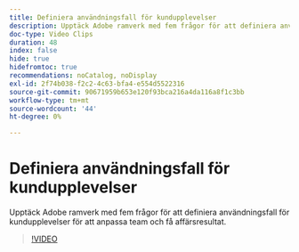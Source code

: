 ```yaml
---
title: Definiera användningsfall för kundupplevelser
description: Upptäck Adobe ramverk med fem frågor för att definiera användningsfall för kundupplevelser för att anpassa team och få affärsresultat.
doc-type: Video Clips
duration: 48
index: false
hide: true
hidefromtoc: true
recommendations: noCatalog, noDisplay
exl-id: 2f74b038-f2c2-4c63-bfa4-e554d5522316
source-git-commit: 90671959b653e120f93bca216a4da116a8f1c3bb
workflow-type: tm+mt
source-wordcount: '44'
ht-degree: 0%

---
```


# Definiera användningsfall för kundupplevelser

Upptäck Adobe ramverk med fem frågor för att definiera användningsfall för kundupplevelser för att anpassa team och få affärsresultat.

<!-- 85_S651_3442537_47_defining-customer-experience-use-cases -->
>[!VIDEO](https://video.tv.adobe.com/v/3458292/?learn=on&enablevpops=true)
